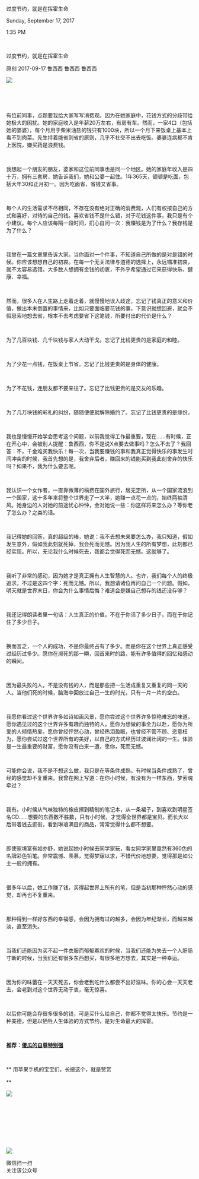 过度节约，就是在挥霍生命

Sunday, September 17, 2017

1:35 PM

 

过度节约，就是在挥霍生命

原创 2017-09-17 鲁西西 鲁西西 鲁西西

![](033_过度节约，就是在挥霍生命_000.png)

 

 

有位前同事，点题要我给大家写写消费观。因为在她家庭中，花钱方式的分歧带给她极大的困扰。她的家庭收入是年薪20万左右，有房有车。然而，一家4口（包括她的婆婆），每个月用于柴米油盐的钱只有1000块，所以一个月下来饭桌上基本上看不到肉菜。先生持着能省则省的原则，几乎不社交不出去吃饭。婆婆连病都不肯上医院，嫌买药是浪费钱。

 

我想起一个朋友的朋友，婆家和这位前同事也是同一个地区。她的家庭年收入是四十万，拥有三套房，她告诉我们，她和公婆一起住。1年365天，顿顿是吃面，包括大年30和正月初一。因为吃面省，省钱又省事。

 

每个人的生活需求不尽相同，不存在没有绝对正确的消费观，人们有权按自己的方式和喜好，对待的自己的钱。喜欢省钱不是什么错，对于花钱这件事，我只是有个小建议。每个人应该每隔一段时间，扪心自问一次：我赚钱是为了什么？我存钱是为了什么？

 

我曾在一篇文章里告诉大家。当你面对一个件事，不知道自己所做的是对是错的时候。你应该想想自己的初衷。在每一个无关法律与道德的选择上，永远锚准初衷，就不太容易选错。大多数人想拥有金钱的初衷，不外乎希望通过它来获得快乐、健康、幸福。

 

然而，很多人在人生路上走着走着，就慢慢地误入歧途，忘记了钱真正的意义和价值，做出本末倒置的事情来，比如只要面临要花钱的事，下意识就想回避，就会不假思索地想去省，根本不去考虑要省下这笔钱，所要付出的代价是什么？

 

为了几百块钱、几千块钱与家人大动干戈。忘记了比钱更贵的是家庭的和睦。

 

为了少花一点钱，在饭桌上节省。忘记了比钱更贵的是身体的健康。

 

为了不花钱，连朋友都不要来往了。忘记了比钱更贵的是交友的乐趣。

 

为了几万块钱的彩礼的纠纷，随随便便就解除婚约了。忘记了比钱更贵的是缘份。

 

我也是慢慢开始学会思考这个问题，以前我觉得工作最重要，现在......有时候，正在开心中，会被别人提醒：鲁西西，你不是说X点要去做事吗？怎么不去了？我回答：不，千金难买我快乐！每一次，当我要赚钱的事和我真正觉得快乐的事发生时间冲突的时候，我首先想的是，我舍弃后者，赚回来的钱能买到我此刻舍弃的快乐吗？如果不，我为什么要去呢。

 

我认识一个女作者，一直靠微薄的稿费在国外旅行，居无定所，从一个国家流浪到一个国家，这十多年来将整个世界走了一大半，她赚一点花一点的，始终两袖清风。她身边的人对她的前途忧心忡忡，会对她说一些：你这样将来怎么办？等你老了怎么办？之类的话。

 

我记得她的回答，真的超级的棒，她说：我不去想未来要怎么办，我只知道，假如发生意外，假如我此刻就死掉，我会死而无憾。因为我人生的所有梦想，此刻都已经实现。所以，无论我什么时候死去，我都会觉得死而无憾。这就够了。

 

我听了非常的感动，因为她才是真正拥有人生智慧的人。也许，我们每个人的终极追求，不过是这四个字：死而无憾。所以，我想请诸位再问自己一个问题。假如，明天就是世界末日，你会为什么事情后悔？难道会是嫌自己想存的钱还没存够？

 

我还记得朗读者里一句话：人生真正的价值，不在于你活了多少日子，而在于你记住了多少日子。

 

换而言之，一个人的成功，不是你最终占有了多少。而是你在这个世界上真正感受过经历过多少。愿你在濒死的那一瞬，回首来时的路，能有许多值得的回忆和感动的瞬间。

 

因为最失败的人，不是没有钱的人，而是那些把一生活成重复又重复的同一天的人。当他们死的时候，脑海中回放过自己一生的时光，只有一片一片的空白。

 

我愿你看过这个世界许多如诗如画风景，愿你尝过这个世界许多惊艳难忘的味道，愿你遇见过的这个世界许多有趣而独特的人，愿你为想做的事全力以赴，愿你为所爱的人倾情热爱。愿你曾经怦然心动，曾经热泪盈眶，也曾经不管不顾、恣意枉为，愿你尝试过这个世界所有的美好，以自己的方式经历过波澜壮阔的一生。体验是一生最重要的财富，愿你没有白来一遭，愿你，死而无憾。

 

可能你会说，我不是不想这么做，我只是在等条件成熟。有时候当条件成熟了，曾经的感觉却不复重来。我曾在网上写道：在你小时候，有没有为一样东西，梦萦魂牵过？

 

我有。小时候从气味独特的橡皮擦到精制的笔记本，从一条裙子，到喜欢到明星签名CD......想要的东西数不胜数，只有小时候，才觉得全世界都是宝贝。而长大以后带着钱去逛街，看到琳琅满目的商品，常常觉得什么都不想要。

 

即使家境富有如亦舒，她说起她小时候去同学家玩，看女同学家里竟然有360色的名牌彩色铅笔。非常震憾、羡慕，觉得梦寐以求，不惜代价地想要，觉得那是如公主一般的拥有。

 

很多年以后，她工作赚了钱，买得起世界上所有的笔，但是当初那种怦然心动的感觉，却再也不复重来。

 

那种得到一样好东西的幸福感，会因为拥有过的越多，会因为年纪渐长，而越来越淡，直至消失。

 

当我们还能因为买不起一件衣服而郁郁寡欢的时候，当我们还能为失去一个人肝肠寸断的时候，当我们还有很多东西想买，有很多地方想去，其实是一种幸运。

 

因为你的味蕾在一天天死去，你会老到吃什么都尝不出好滋味。你的心会一天天老去，会老到对这个世界无动于衷，毫无惊喜。

 

以后你可能会存很多很多的钱，可是买什么给自己，你都不觉得太快乐。节约是一种美德，但是以牺牲人生体验的方式节约，是对生命最大的挥霍。

 

**推荐：[傻瓜的自尊特别强](http://mp.weixin.qq.com/s?__biz=MzA5NDU2ODU4MA==&mid=2651527621&idx=1&sn=d7b2c7d07e8d05ee8fc1ab62b9787d8b&chksm=8bb3102ebcc49938752ea1e67db9849c071ca1d8eb14f582aa033f219a6cfae66d11cadc6844&scene=21#wechat_redirect)**

 

** 用苹果手机的宝宝们，长摁这个，就是赞赏 \
\
** 

![](033_过度节约，就是在挥霍生命_001.png)

 

 

 

 

![](media/image3.png)

微信扫一扫\
关注该公众号

 

